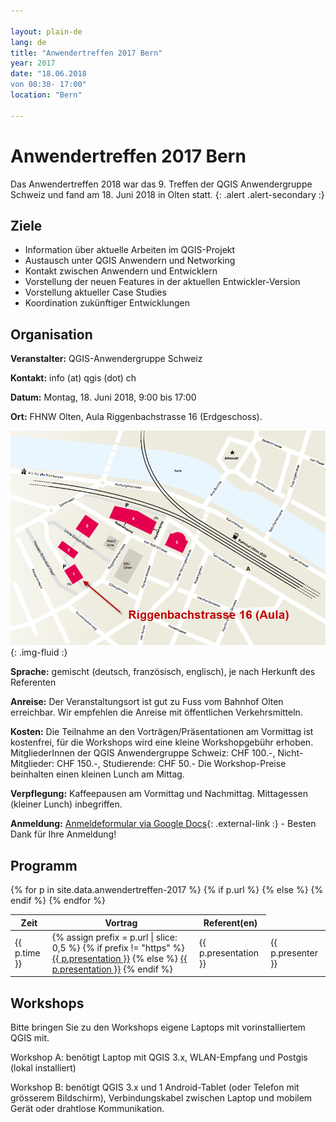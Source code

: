 ```yaml
---

layout: plain-de
lang: de
title: "Anwendertreffen 2017 Bern"
year: 2017
date: "18.06.2018
von 08:30- 17:00"
location: "Bern"

---
```


# Anwendertreffen 2017 Bern

Das Anwendertreffen 2018 war das 9. Treffen der QGIS Anwendergruppe Schweiz und fand am 18. Juni 2018 in Olten statt.
{: .alert .alert-secondary :}

## Ziele

* Information über aktuelle Arbeiten im QGIS-Projekt
* Austausch unter QGIS Anwendern und Networking
* Kontakt zwischen Anwendern und Entwicklern
* Vorstellung der neuen Features in der aktuellen Entwickler-Version
* Vorstellung aktueller Case Studies
* Koordination zukünftiger Entwicklungen

## Organisation

**Veranstalter:** QGIS-Anwendergruppe Schweiz

**Kontakt:** info (at) qgis (dot) ch

**Datum:** Montag, 18. Juni 2018, 9:00 bis 17:00

**Ort:** FHNW Olten, Aula Riggenbachstrasse 16 (Erdgeschoss).

![Lageplan FHNW Olten](/assets/img/lageplan_fhnw_aula_2018.png){: .img-fluid :}

**Sprache:** gemischt (deutsch, französisch, englisch), je nach Herkunft des Referenten

**Anreise:** Der Veranstaltungsort ist gut zu Fuss vom Bahnhof Olten erreichbar. Wir empfehlen die Anreise mit öffentlichen Verkehrsmitteln.

**Kosten:** Die Teilnahme an den Vorträgen/Präsentationen am Vormittag ist kostenfrei, für die Workshops wird eine kleine Workshopgebühr erhoben. MitgliederInnen der QGIS Anwendergruppe Schweiz: CHF 100.-, Nicht-Mitglieder: CHF 150.-, Studierende: CHF 50.- Die Workshop-Preise beinhalten einen kleinen Lunch am Mittag.

**Verpflegung:** Kaffeepausen am Vormittag und Nachmittag. Mittagessen (kleiner Lunch) inbegriffen.

**Anmeldung:**  [Anmeldeformular via Google Docs](https://docs.google.com/forms/d/e/1FAIpQLSczWV5iT916UeocLL5KPKS8ZtvZ3kwjqX9YXlkZD7N4Crzg5A/viewform?usp=sf_link){: .external-link :} - Besten Dank für Ihre Anmeldung!

## Programm

<table class="table table-striped">
  <thead>
    <tr>
      <th scope="col">Zeit</th>
      <th scope="col">Vortrag</th>
      <th scope="col">Referent(en)</th>
    </tr>
  </thead>
  <tbody>
{% for p in site.data.anwendertreffen-2017 %}
    <tr>
      <td>{{ p.time }}</td>
      {% if p.url %}
      <td>
        {% assign prefix = p.url | slice: 0,5 %}
        {% if prefix != "https" %}
        <a href="{% link {{ p.url }} %}" class="pdf-link">{{ p.presentation }}</a>
        {% else %}
        <a href="{{ p.url }}" class="external-link">{{ p.presentation }}</a>
        {% endif %}
      </td>
      {% else %}
      <td>{{ p.presentation }}</td>
      {% endif %}
      <td>{{ p.presenter }}</td>
    </tr> 
{% endfor %}
  </tbody>
</table>

## Workshops

Bitte bringen Sie zu den Workshops eigene Laptops mit vorinstalliertem QGIS mit.

Workshop A: benötigt Laptop mit QGIS 3.x, WLAN-Empfang und Postgis (lokal installiert)

Workshop B: benötigt QGIS 3.x und 1 Android-Tablet (oder Telefon mit grösserem Bildschirm), Verbindungskabel zwischen Laptop und mobilem Gerät oder drahtlose Kommunikation.
